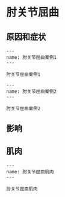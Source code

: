 # 肘关节屈曲

## 原因和症状

```{figure} /_static/img/2022-02-03-13-14-02.png
---
name: 肘关节屈曲案例1
---

肘关节屈曲案例1
```

```{figure} /_static/img/2022-02-03-13-14-55.png
---
name: 肘关节屈曲案例2
---

肘关节屈曲案例2
```

## 影响



## 肌肉

```{figure} /_static/img/2022-02-03-13-15-57.png
---
name: 肘关节屈曲肌肉
---

肘关节屈曲肌肉
```